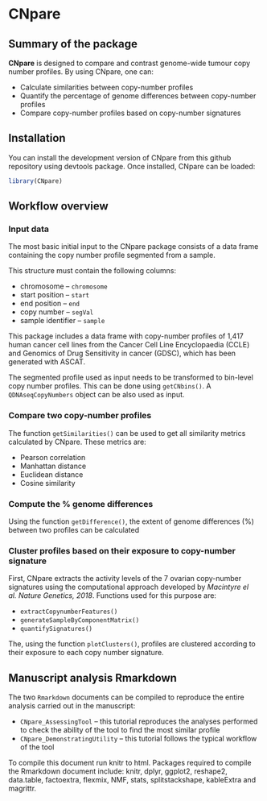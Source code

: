 
<!-- README.md is generated from README.Rmd. Please edit that file -->

# CNpare

## Summary of the package

**CNpare** is designed to compare and contrast genome-wide tumour copy
number profiles. By using CNpare, one can:

-   Calculate similarities between copy-number profiles
-   Quantify the percentage of genome differences between copy-number
    profiles
-   Compare copy-number profiles based on copy-number signatures

## Installation

You can install the development version of CNpare from this github
repository using devtools package. Once installed, CNpare can be loaded:

``` r
library(CNpare)
```

## Workflow overview

### Input data

The most basic initial input to the CNpare package consists of a data
frame containing the copy number profile segmented from a sample.

This structure must contain the following columns:

-   chromosome – `chromosome`
-   start position – `start`
-   end position – `end`
-   copy number – `segVal`
-   sample identifier – `sample`

This package includes a data frame with copy-number profiles of 1,417
human cancer cell lines from the Cancer Cell Line Encyclopaedia (CCLE)
and Genomics of Drug Sensitivity in cancer (GDSC), which has been
generated with ASCAT.

The segmented profile used as input needs to be transformed to bin-level
copy number profiles. This can be done using `getCNbins()`. A
`QDNAseqCopyNumbers` object can be also used as input.

### Compare two copy-number profiles

The function `getSimilarities()` can be used to get all similarity
metrics calculated by CNpare. These metrics are:

-   Pearson correlation
-   Manhattan distance
-   Euclidean distance
-   Cosine similarity

### Compute the % genome differences

Using the function `getDifference()`, the extent of genome differences
(%) between two profiles can be calculated

### Cluster profiles based on their exposure to copy-number signature

First, CNpare extracts the activity levels of the 7 ovarian copy-number
signatures using the computational approach developed by *Macintyre el
al. Nature Genetics, 2018*. Functions used for this purpose are:

-   `extractCopynumberFeatures()`
-   `generateSampleByComponentMatrix()`
-   `quantifySignatures()`

The, using the function `plotClusters()`, profiles are clustered
according to their exposure to each copy number signature.

## Manuscript analysis Rmarkdown

The two `Rmarkdown` documents can be compiled to reproduce the entire
analysis carried out in the manuscript:

-   `CNpare_AssessingTool` – this tutorial reproduces the analyses
    performed to check the ability of the tool to find the most similar
    profile
-   `CNpare_DemonstratingUtility` – this tutorial follows the typical
    workflow of the tool

To compile this document run knitr to html. Packages required to compile
the Rmarkdown document include: knitr, dplyr, ggplot2, reshape2,
data.table, factoextra, flexmix, NMF, stats, splitstackshape, kableExtra
and magrittr.
